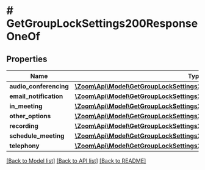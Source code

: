 # # GetGroupLockSettings200ResponseOneOf

## Properties

Name | Type | Description | Notes
------------ | ------------- | ------------- | -------------
**audio_conferencing** | [**\Zoom\Api\Model\GetGroupLockSettings200ResponseOneOfAudioConferencing**](GetGroupLockSettings200ResponseOneOfAudioConferencing.md) |  | [optional]
**email_notification** | [**\Zoom\Api\Model\GetGroupLockSettings200ResponseOneOfEmailNotification**](GetGroupLockSettings200ResponseOneOfEmailNotification.md) |  | [optional]
**in_meeting** | [**\Zoom\Api\Model\GetGroupLockSettings200ResponseOneOfInMeeting**](GetGroupLockSettings200ResponseOneOfInMeeting.md) |  | [optional]
**other_options** | [**\Zoom\Api\Model\GetGroupLockSettings200ResponseOneOfOtherOptions**](GetGroupLockSettings200ResponseOneOfOtherOptions.md) |  | [optional]
**recording** | [**\Zoom\Api\Model\GetGroupLockSettings200ResponseOneOfRecording**](GetGroupLockSettings200ResponseOneOfRecording.md) |  | [optional]
**schedule_meeting** | [**\Zoom\Api\Model\GetGroupLockSettings200ResponseOneOfScheduleMeeting**](GetGroupLockSettings200ResponseOneOfScheduleMeeting.md) |  | [optional]
**telephony** | [**\Zoom\Api\Model\GetGroupLockSettings200ResponseOneOfTelephony**](GetGroupLockSettings200ResponseOneOfTelephony.md) |  | [optional]

[[Back to Model list]](../../README.md#models) [[Back to API list]](../../README.md#endpoints) [[Back to README]](../../README.md)
